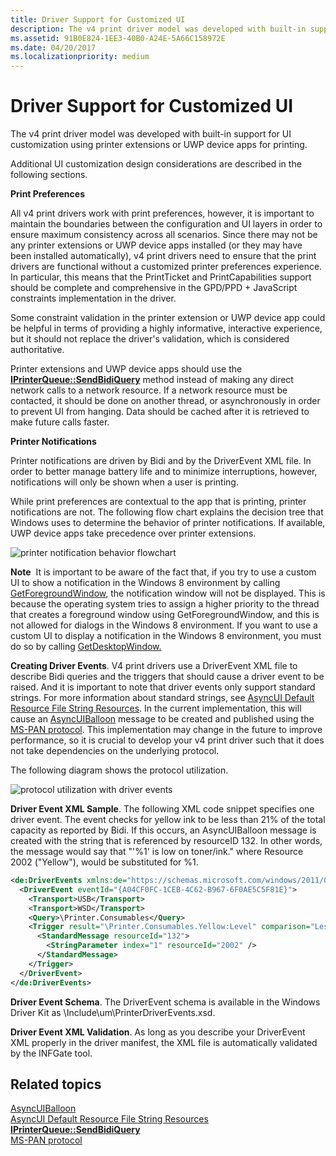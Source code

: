 ```yaml
---
title: Driver Support for Customized UI
description: The v4 print driver model was developed with built-in support for UI customization using printer extensions or UWP device apps for printing.
ms.assetid: 91B0E824-1EE3-40B0-A24E-5A66C158972E
ms.date: 04/20/2017
ms.localizationpriority: medium
---
```


# Driver Support for Customized UI


The v4 print driver model was developed with built-in support for UI customization using printer extensions or UWP device apps for printing.

Additional UI customization design considerations are described in the following sections.

**Print Preferences**

All v4 print drivers work with print preferences, however, it is important to maintain the boundaries between the configuration and UI layers in order to ensure maximum consistency across all scenarios. Since there may not be any printer extensions or UWP device apps installed (or they may have been installed automatically), v4 print drivers need to ensure that the print drivers are functional without a customized printer preferences experience. In particular, this means that the PrintTicket and PrintCapabilities support should be complete and comprehensive in the GPD/PPD + JavaScript constraints implementation in the driver.

Some constraint validation in the printer extension or UWP device app could be helpful in terms of providing a highly informative, interactive experience, but it should not replace the driver's validation, which is considered authoritative.

Printer extensions and UWP device apps should use the [**IPrinterQueue::SendBidiQuery**](/windows-hardware/drivers/ddi/printerextension/nf-printerextension-iprinterqueue-sendbidiquery) method instead of making any direct network calls to a network resource. If a network resource must be contacted, it should be done on another thread, or asynchronously in order to prevent UI from hanging. Data should be cached after it is retrieved to make future calls faster.

**Printer Notifications**

Printer notifications are driven by Bidi and by the DriverEvent XML file. In order to better manage battery life and to minimize interruptions, however, notifications will only be shown when a user is printing.

While print preferences are contextual to the app that is printing, printer notifications are not. The following flow chart explains the decision tree that Windows uses to determine the behavior of printer notifications. If available, UWP device apps take precedence over printer extensions.

![printer notification behavior flowchart](images/notificationbhvr.png)

**Note**  It is important to be aware of the fact that, if you try to use a custom UI to show a notification in the Windows 8 environment by calling [GetForegroundWindow](/windows/win32/api/winuser/nf-winuser-getforegroundwindow), the notification window will not be displayed. This is because the operating system tries to assign a higher priority to the thread that creates a foreground window using GetForegroundWindow, and this is not allowed for dialogs in the Windows 8 environment. If you want to use a custom UI to display a notification in the Windows 8 environment, you must do so by calling [GetDesktopWindow.](/windows/win32/api/winuser/nf-winuser-getdesktopwindow)

 

**Creating Driver Events**. V4 print drivers use a DriverEvent XML file to describe Bidi queries and the triggers that should cause a driver event to be raised. And it is important to note that driver events only support standard strings. For more information about standard strings, see [AsyncUI Default Resource File String Resources](/openspecs/windows_protocols/ms-pan/cbd34ab3-5a2a-4292-b7ce-e584020d14d7). In the current implementation, this will cause an [AsyncUIBalloon](/openspecs/windows_protocols/ms-pan/9ec494fd-eea8-4545-8e38-5992fa7f6a4a) message to be created and published using the [MS-PAN protocol](/openspecs/windows_protocols/ms-pan/e44d984c-07d3-414c-8ffc-f8c8ad8512a8). This implementation may change in the future to improve performance, so it is crucial to develop your v4 print driver such that it does not take dependencies on the underlying protocol.

The following diagram shows the protocol utilization.

![protocol utilization with driver events](images/drivereventprotutil.png)

**Driver Event XML Sample**. The following XML code snippet specifies one driver event. The event checks for yellow ink to be less than 21% of the total capacity as reported by Bidi. If this occurs, an AsyncUIBalloon message is created with the string that is referenced by resourceID 132. In other words, the message would say that "'%1' is low on toner/ink." where Resource 2002 ("Yellow"), would be substituted for %1.

```xml
<de:DriverEvents xmlns:de="https://schemas.microsoft.com/windows/2011/08/printing/driverevents" schemaVersion="4.0">
  <DriverEvent eventId="{A04CF0FC-1CEB-4C62-B967-6F0AE5C5F81E}">
    <Transport>USB</Transport>
    <Transport>WSD</Transport>
    <Query>\Printer.Consumables</Query>
    <Trigger result="\Printer.Consumables.Yellow:Level" comparison="LessThan" value="21">
      <StandardMessage resourceId="132">
        <StringParameter index="1" resourceId="2002" />
      </StandardMessage>
    </Trigger>
  </DriverEvent>
</de:DriverEvents>
```

**Driver Event Schema**. The DriverEvent schema is available in the Windows Driver Kit as \\Include\\um\\PrinterDriverEvents.xsd.

**Driver Event XML Validation**. As long as you describe your DriverEvent XML properly in the driver manifest, the XML file is automatically validated by the INFGate tool.

## Related topics
[AsyncUIBalloon](/openspecs/windows_protocols/ms-pan/9ec494fd-eea8-4545-8e38-5992fa7f6a4a)  
[AsyncUI Default Resource File String Resources](/openspecs/windows_protocols/ms-pan/cbd34ab3-5a2a-4292-b7ce-e584020d14d7)  
[**IPrinterQueue::SendBidiQuery**](/windows-hardware/drivers/ddi/printerextension/nf-printerextension-iprinterqueue-sendbidiquery)  
[MS-PAN protocol](/openspecs/windows_protocols/ms-pan/e44d984c-07d3-414c-8ffc-f8c8ad8512a8)